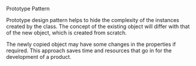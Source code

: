 Prototype Pattern

Prototype design pattern helps to hide the complexity of the instances created by the class. The concept of the existing object will differ with that of the new object, which is created from scratch.

The newly copied object may have some changes in the properties if required. This approach saves time and resources that go in for the development of a product.
